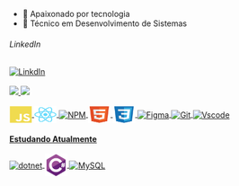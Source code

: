 - 🔭 Apaixonado por tecnologia
- 🌱 Técnico em Desenvolvimento de Sistemas

<div>
    <h6>LinkedIn</h6>
  <a href="https://www.linkedin.com/in/cristiano-silva-568687225">
  <img alt="LinkdIn" height="30" width="40"  src="https://cdn.jsdelivr.net/gh/devicons/devicon/icons/linkedin/linkedin-original.svg" />
    <br>
    <br>
</div>

<div align="left">
  <a href="https://github.com/cristianosilvar">
  <img height="180em" src="https://github-readme-stats.vercel.app/api?username=cristianosilvar&show_icons=true&theme=cobalt&include_all_commits=true&count_private=true"/>
  <img height="180em" src="https://github-readme-stats.vercel.app/api/top-langs/?username=cristianosilvar&layout=compact&langs_count=7&theme=cobalt"/>
</div>
  
<div align="left" style="display: inline_block">
    <br>
  <img align="center" alt="JavaScript" height="30" width="40" src="https://raw.githubusercontent.com/devicons/devicon/master/icons/javascript/javascript-plain.svg">
  <img align="center" alt="React.Js" height="30" width="40" src="https://raw.githubusercontent.com/devicons/devicon/master/icons/react/react-original.svg">
  <img align="center" alt="NPM" height="30" width="40" src="https://cdn.jsdelivr.net/gh/devicons/devicon/icons/npm/npm-original-wordmark.svg" />
  <img align="center" alt="HTML5" height="30" width="40" src="https://raw.githubusercontent.com/devicons/devicon/master/icons/html5/html5-original.svg">
  <img align="center" alt="CSS3" height="30" width="40" src="https://raw.githubusercontent.com/devicons/devicon/master/icons/css3/css3-original.svg">
  <img align="center" alt="Figma" height="30" width="40" src="https://cdn.jsdelivr.net/gh/devicons/devicon/icons/figma/figma-original.svg" />
  <img align="center" alt="Git" height="30" width="40" src="https://cdn.jsdelivr.net/gh/devicons/devicon/icons/git/git-original.svg" />
  <img align="center" alt="Vscode" height="30" width="40" src="https://cdn.jsdelivr.net/gh/devicons/devicon/icons/vscode/vscode-original.svg" />
    <br>
    <h4>Estudando Atualmente</h4>
    <img align="center" alt="dotnet" height="40" width="40" src="https://cdn.jsdelivr.net/gh/devicons/devicon/icons/dotnetcore/dotnetcore-original.svg" />
    <img align="center" alt="C#" height="40" width="40" src="https://raw.githubusercontent.com/devicons/devicon/master/icons/csharp/csharp-original.svg">
    <img align="center" alt="MySQL" height="40" width="40" src="https://cdn.jsdelivr.net/gh/devicons/devicon/icons/mysql/mysql-original-wordmark.svg">
 </div>
